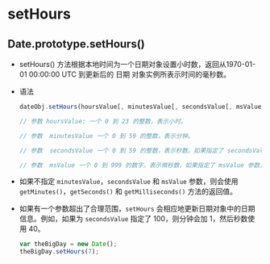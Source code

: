 # setHours

## Date.prototype.setHours()

*   setHours() 方法根据本地时间为一个日期对象设置小时数，返回从1970-01-01 00:00:00 UTC 到更新后的 日期 对象实例所表示时间的毫秒数。

*   语法

    ```javascript
    dateObj.setHours(hoursValue[, minutesValue[, secondsValue[, msValue]]]);

    // 参数 hoursValue: 一个 0 到 23 的整数，表示小时。

    // 参数  minutesValue 一个 0 到 59 的整数，表示分钟。

    // 参数  secondsValue 一个 0 到 59 的整数，表示秒数。如果指定了 secondsValue 参数，则必须同时指定 minutesValue 参数。

    // 参数  msValue 一个 0 到 999 的数字，表示微秒数，如果指定了 msValue 参数，则必须同时指定 minutesValue 和 secondsValue 参数。
    ```

*   如果不指定 `minutesValue`，`secondsValue` 和 `msValue` 参数，则会使用 `getMinutes()`，`getSeconds()` 和 `getMilliseconds()` 方法的返回值。

*   如果有一个参数超出了合理范围，`setHours` 会相应地更新日期对象中的日期信息。例如，如果为 `secondsValue` 指定了 100，则分钟会加 1，然后秒数使用 40。

    ```javascript
    var theBigDay = new Date();
    theBigDay.setHours(7);
    ```
